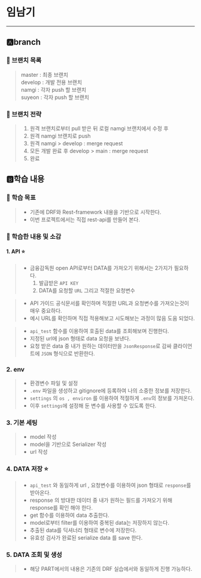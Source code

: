 # 임남기

---

## 🅰️branch

### 🔵 브랜치 목록

> master  : 최종 브랜치  
> develop  : 개발 전용 브랜치  
> namgi  : 각자 push 할 브랜치  
> suyeon  : 각자 push 할 브랜치  

### 🔵 브랜치 전략

> 1. 원격 브랜치로부터 pull 받은 뒤 로컬 namgi 브랜치에서 수정 후 
> 2. 원격 namgi 브랜치로 push
> 3. 원격 namgi > develop : merge request
> 4. 모든 개발 완료 후  develop > main : merge request
> 5. 완료

## 🅱️학습 내용

### 🔵 학습 목표
> + 기존에 DRF와 Rest-framework 내용을 기반으로 시작한다.  
> + 이번 프로젝트에서는 직접 rest-api를 만들어 본다.


### 🔵 학습한 내용 및 소감

#### 1. API ⭐
> + 금융감독원 open API로부터 DATA를 가져오기 위해서는 2가지가 필요하다. 
>    1. 발급받은 `API KEY`
>    2. DATA를 요청할 `URL` 그리고 적절한 요청변수

> + API 가이드 공식문서를 확인하며 적절한 URL과 요청변수를 가져오는것이 매우 중요하다.
> + 예시 URL를 확인하며 직접 적용해보고 시도해보는 과정이 많음 도움 되었다.

> + `api_test` 함수를 이용하여 호출된 data를 조회해보며 진행한다.
> + 지정된 url에 json 형태로 data 요청을 보낸다.
> + 요청 받은 data 중 내가 원하는 데이터만을 `JsonResponse`로 감싸 클라이언트에 `JSON` 형식으로 반환한다.

### 2. env
> + 환경변수 파일 및 설정
> + `.env` 파일을 생성하고 gitignore에 등록하여 나의 소중한 정보를 저장한다.
> + `settings` 의 `os , environ` 를 이용하여 적절하게 `.env`의 정보를 가져온다.
> + 이후 `settings`에 설정해 둔 변수를 사용할 수 있도록 한다.

### 3. 기본 세팅
> + model 작성
> + model을 기반으로 Serializer 작성
> + url 작성

### 4. DATA 저장 ⭐
> + `api_test` 와 동일하게 url , 요청변수를 이용하여 json 형태로 `response`를 받아온다.
> + response 의 방대한 데이터 중 내가 원하는 필드를 가져오기 위해 response를 확인 해야 한다. 
> + get 함수를 이용하여 data 추출한다.
> + model로부터 filter를 이용하여 중복된 data는 저장하지 않는다.
> + 추출된 data를 딕셔너리 형태로 변수에 저장한다.
> + 유효성 검사가 완료된 serialize data 를 save 한다. 

### 5. DATA 조회 및 생성
> + 해당 PART에서의 내용은 기존의 DRF 실습에서와 동일하게 진행 가능하다.